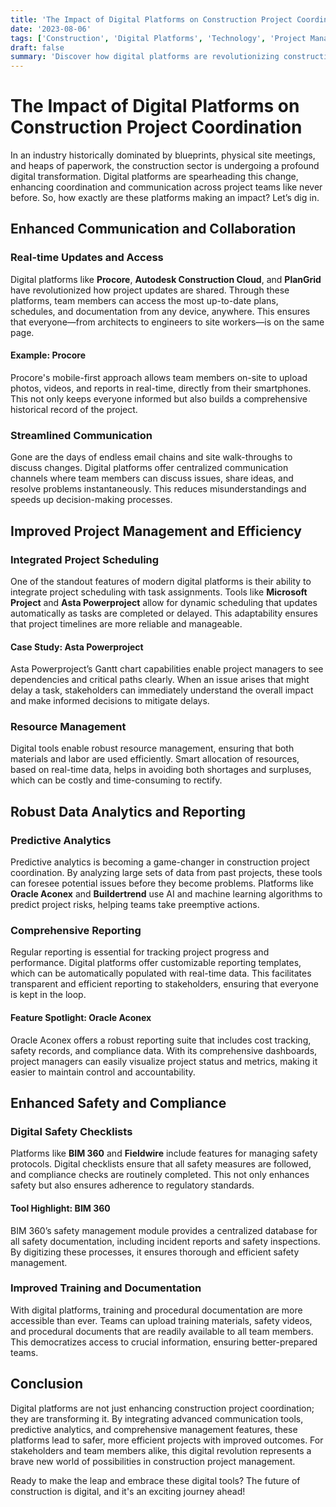 ```yaml
---
title: 'The Impact of Digital Platforms on Construction Project Coordination'
date: '2023-08-06'
tags: ['Construction', 'Digital Platforms', 'Technology', 'Project Management']
draft: false
summary: 'Discover how digital platforms are revolutionizing construction project coordination by enhancing efficiency, communication, and overall project success.'
---
```


# The Impact of Digital Platforms on Construction Project Coordination

In an industry historically dominated by blueprints, physical site meetings, and heaps of paperwork, the construction sector is undergoing a profound digital transformation. Digital platforms are spearheading this change, enhancing coordination and communication across project teams like never before. So, how exactly are these platforms making an impact? Let’s dig in.

## Enhanced Communication and Collaboration

### Real-time Updates and Access

Digital platforms like **Procore**, **Autodesk Construction Cloud**, and **PlanGrid** have revolutionized how project updates are shared. Through these platforms, team members can access the most up-to-date plans, schedules, and documentation from any device, anywhere. This ensures that everyone—from architects to engineers to site workers—is on the same page.

#### Example: Procore

Procore's mobile-first approach allows team members on-site to upload photos, videos, and reports in real-time, directly from their smartphones. This not only keeps everyone informed but also builds a comprehensive historical record of the project.

### Streamlined Communication

Gone are the days of endless email chains and site walk-throughs to discuss changes. Digital platforms offer centralized communication channels where team members can discuss issues, share ideas, and resolve problems instantaneously. This reduces misunderstandings and speeds up decision-making processes.

## Improved Project Management and Efficiency

### Integrated Project Scheduling

One of the standout features of modern digital platforms is their ability to integrate project scheduling with task assignments. Tools like **Microsoft Project** and **Asta Powerproject** allow for dynamic scheduling that updates automatically as tasks are completed or delayed. This adaptability ensures that project timelines are more reliable and manageable.

#### Case Study: Asta Powerproject

Asta Powerproject’s Gantt chart capabilities enable project managers to see dependencies and critical paths clearly. When an issue arises that might delay a task, stakeholders can immediately understand the overall impact and make informed decisions to mitigate delays.

### Resource Management

Digital tools enable robust resource management, ensuring that both materials and labor are used efficiently. Smart allocation of resources, based on real-time data, helps in avoiding both shortages and surpluses, which can be costly and time-consuming to rectify.

## Robust Data Analytics and Reporting

### Predictive Analytics

Predictive analytics is becoming a game-changer in construction project coordination. By analyzing large sets of data from past projects, these tools can foresee potential issues before they become problems. Platforms like **Oracle Aconex** and **Buildertrend** use AI and machine learning algorithms to predict project risks, helping teams take preemptive actions.

### Comprehensive Reporting

Regular reporting is essential for tracking project progress and performance. Digital platforms offer customizable reporting templates, which can be automatically populated with real-time data. This facilitates transparent and efficient reporting to stakeholders, ensuring that everyone is kept in the loop.

#### Feature Spotlight: Oracle Aconex

Oracle Aconex offers a robust reporting suite that includes cost tracking, safety records, and compliance data. With its comprehensive dashboards, project managers can easily visualize project status and metrics, making it easier to maintain control and accountability.

## Enhanced Safety and Compliance

### Digital Safety Checklists

Platforms like **BIM 360** and **Fieldwire** include features for managing safety protocols. Digital checklists ensure that all safety measures are followed, and compliance checks are routinely completed. This not only enhances safety but also ensures adherence to regulatory standards.

#### Tool Highlight: BIM 360

BIM 360’s safety management module provides a centralized database for all safety documentation, including incident reports and safety inspections. By digitizing these processes, it ensures thorough and efficient safety management.

### Improved Training and Documentation

With digital platforms, training and procedural documentation are more accessible than ever. Teams can upload training materials, safety videos, and procedural documents that are readily available to all team members. This democratizes access to crucial information, ensuring better-prepared teams.

## Conclusion

Digital platforms are not just enhancing construction project coordination; they are transforming it. By integrating advanced communication tools, predictive analytics, and comprehensive management features, these platforms lead to safer, more efficient projects with improved outcomes. For stakeholders and team members alike, this digital revolution represents a brave new world of possibilities in construction project management.

Ready to make the leap and embrace these digital tools? The future of construction is digital, and it's an exciting journey ahead!